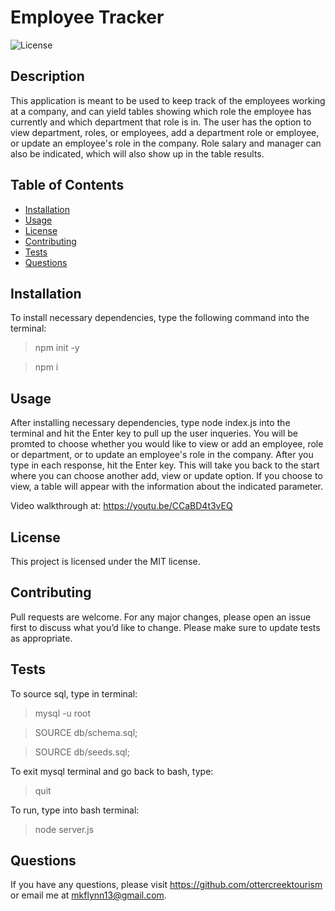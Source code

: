 # Employee Tracker 
    
![License](https://img.shields.io/badge/License-MIT-yellow.svg)

## Description
This application is meant to be used to keep track of the employees working at a company, and can yield tables showing which role the employee has currently and which department that role is in. The user has the option to view department, roles, or employees, add a department role or employee, or update an employee's role in the company. Role salary and manager can also be indicated, which will also show up in the table results.

  ## Table of Contents 
  * [Installation](#installation)
  * [Usage](#usage)
  * [License](#license)
  * [Contributing](#contributing)
  * [Tests](#tests)
  * [Questions](#questions)
  
  ## Installation
  
  To install necessary dependencies, type the following command into the terminal:
  
  > npm init -y

  >npm i


  ## Usage
  

  After installing necessary dependencies, type node index.js into the terminal and hit the Enter key to pull up the user inqueries. You will be promted to choose whether you would like to view or add an employee, role or department, or to update an employee's role in the company. After you type in each response, hit the Enter key. This will take you back to the start where you can choose another add, view or update option. If you choose to view, a table will appear with the information about the indicated parameter.
  
  Video walkthrough at: https://youtu.be/CCaBD4t3vEQ
  
  ## License

  This project is licensed under the MIT license.  

## Contributing

Pull requests are welcome. For any major changes, please open an issue first to discuss what you’d like to change. Please make sure to update tests as appropriate.

## Tests

To source sql, type in terminal:
> mysql -u root

> SOURCE db/schema.sql;

> SOURCE db/seeds.sql;

To exit mysql terminal and go back to bash, type:
> quit

To run, type into bash terminal:
> node server.js

## Questions

If you have any questions, please visit https://github.com/ottercreektourism or email me at mkflynn13@gmail.com.